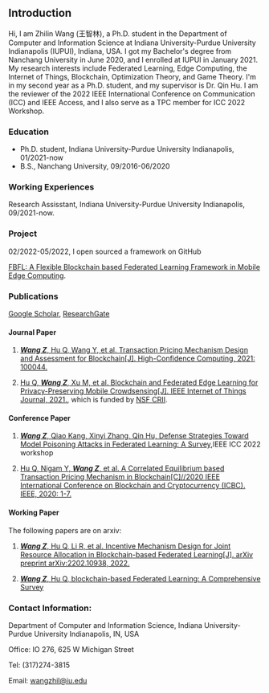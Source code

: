 ## Introduction

Hi, I am Zhilin Wang (王智林), a Ph.D. student in the Department of Computer and Information Science at Indiana University-Purdue University Indianapolis (IUPUI), Indiana, USA. I got my Bachelor's degree from Nanchang University in June 2020, and I enrolled at IUPUI in January 2021. My research interests include Federated Learning, Edge Computing, the Internet of Things, Blockchain, Optimization Theory, and Game Theory. I'm in my second year as a Ph.D. student, and my supervisor is Dr. Qin Hu. I am the reviewer of the 2022 IEEE International Conference on Communication (ICC) and IEEE Access, and I also serve as a TPC member for ICC 2022 Workshop.

### Education

- Ph.D. student, Indiana University-Purdue University Indianapolis, 01/2021-now
- B.S., Nanchang University, 09/2016-06/2020

### Working Experiences

Research Assisstant, Indiana University-Purdue University Indianapolis, 09/2021-now.

### Project

02/2022-05/2022, I open sourced a framework on GitHub

[FBFL: A Flexible Blockchain based Federated Learning Framework in Mobile Edge Computing](https://github.com/wzljerry/FBFL-A-Flexible-Blockchain-based-Federated-Learning-Framework-in-Mobile-Edge-Computing).

### Publications
[Google Scholar](https://scholar.google.com.hk/citations?user=-bmvpIcAAAAJ&hl=zh-CN&oi=sra), [ResearchGate](https://www.researchgate.net/profile/Zhilin-Wang-11)

#### Journal Paper

1. [***Wang Z***, Hu Q, Wang Y, et al. Transaction Pricing Mechanism Design and Assessment for Blockchain[J]. High-Confidence Computing, 2021: 100044.](https://www.sciencedirect.com/science/article/pii/S2667295221000349)

2. [Hu Q, ***Wang Z***, Xu M, et al. Blockchain and Federated Edge Learning for Privacy-Preserving Mobile Crowdsensing[J]. IEEE Internet of Things Journal, 2021.](https://arxiv.org/abs/2110.08671), which is funded by [NSF CRII](https://nsf.gov/awardsearch/showAward?AWD_ID=2105004&HistoricalAwards=false).


#### Conference Paper

1. [***Wang Z***, Qiao Kang, Xinyi Zhang, Qin Hu, Defense Strategies Toward Model Poisoning Attacks in Federated Learning: A Survey](https://arxiv.org/abs/2202.06414),IEEE ICC 2022 workshop

2. [Hu Q, Nigam Y, ***Wang Z***, et al. A Correlated Equilibrium based Transaction Pricing Mechanism in Blockchain[C]//2020 IEEE International Conference on Blockchain and Cryptocurrency (ICBC). IEEE, 2020: 1-7.](https://ieeexplore.ieee.org/abstract/document/9169475)



#### Working Paper

The following papers are on arxiv:

1. [***Wang Z***, Hu Q, Li R, et al. Incentive Mechanism Design for Joint Resource Allocation in Blockchain-based Federated Learning[J]. arXiv preprint arXiv:2202.10938, 2022.](https://arxiv.org/abs/2202.10938)

2. [***Wang Z***, Hu Q, blockchain-based Federated Learning: A Comprehensive Survey](https://arxiv.org/abs/2110.02182)


### Contact Information:

Department of Computer and Information Science, Indiana University-Purdue University Indianapolis, IN, USA

Office: IO 276, 625 W Michigan Street

Tel: (317)274-3815

Email: wangzhil@iu.edu
